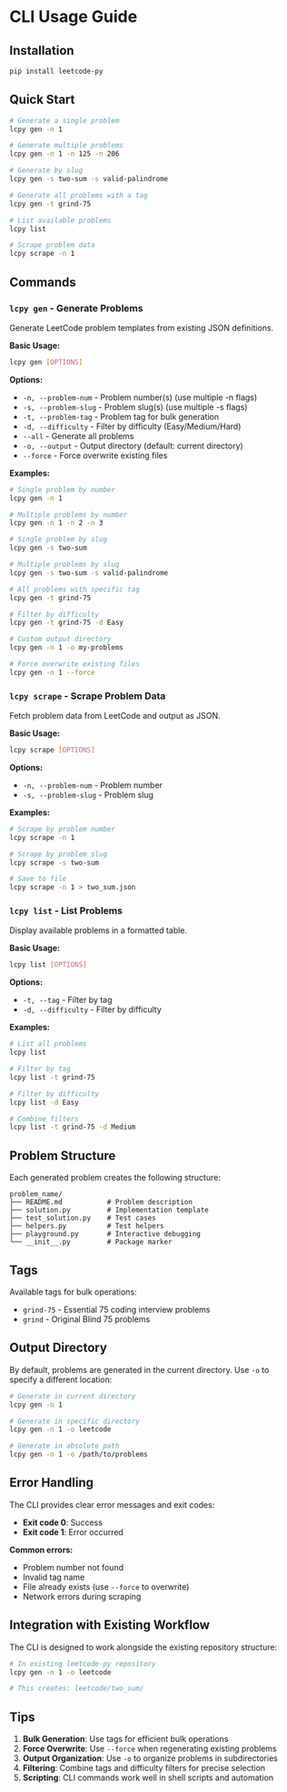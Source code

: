 # CLI Usage Guide

## Installation

```bash
pip install leetcode-py
```

## Quick Start

```bash
# Generate a single problem
lcpy gen -n 1

# Generate multiple problems
lcpy gen -n 1 -n 125 -n 206

# Generate by slug
lcpy gen -s two-sum -s valid-palindrome

# Generate all problems with a tag
lcpy gen -t grind-75

# List available problems
lcpy list

# Scrape problem data
lcpy scrape -n 1
```

## Commands

### `lcpy gen` - Generate Problems

Generate LeetCode problem templates from existing JSON definitions.

**Basic Usage:**

```bash
lcpy gen [OPTIONS]
```

**Options:**

- `-n, --problem-num` - Problem number(s) (use multiple -n flags)
- `-s, --problem-slug` - Problem slug(s) (use multiple -s flags)
- `-t, --problem-tag` - Problem tag for bulk generation
- `-d, --difficulty` - Filter by difficulty (Easy/Medium/Hard)
- `--all` - Generate all problems
- `-o, --output` - Output directory (default: current directory)
- `--force` - Force overwrite existing files

**Examples:**

```bash
# Single problem by number
lcpy gen -n 1

# Multiple problems by number
lcpy gen -n 1 -n 2 -n 3

# Single problem by slug
lcpy gen -s two-sum

# Multiple problems by slug
lcpy gen -s two-sum -s valid-palindrome

# All problems with specific tag
lcpy gen -t grind-75

# Filter by difficulty
lcpy gen -t grind-75 -d Easy

# Custom output directory
lcpy gen -n 1 -o my-problems

# Force overwrite existing files
lcpy gen -n 1 --force
```

### `lcpy scrape` - Scrape Problem Data

Fetch problem data from LeetCode and output as JSON.

**Basic Usage:**

```bash
lcpy scrape [OPTIONS]
```

**Options:**

- `-n, --problem-num` - Problem number
- `-s, --problem-slug` - Problem slug

**Examples:**

```bash
# Scrape by problem number
lcpy scrape -n 1

# Scrape by problem slug
lcpy scrape -s two-sum

# Save to file
lcpy scrape -n 1 > two_sum.json
```

### `lcpy list` - List Problems

Display available problems in a formatted table.

**Basic Usage:**

```bash
lcpy list [OPTIONS]
```

**Options:**

- `-t, --tag` - Filter by tag
- `-d, --difficulty` - Filter by difficulty

**Examples:**

```bash
# List all problems
lcpy list

# Filter by tag
lcpy list -t grind-75

# Filter by difficulty
lcpy list -d Easy

# Combine filters
lcpy list -t grind-75 -d Medium
```

## Problem Structure

Each generated problem creates the following structure:

```
problem_name/
├── README.md           # Problem description
├── solution.py         # Implementation template
├── test_solution.py    # Test cases
├── helpers.py          # Test helpers
├── playground.py       # Interactive debugging
└── __init__.py         # Package marker
```

## Tags

Available tags for bulk operations:

- `grind-75` - Essential 75 coding interview problems
- `grind` - Original Blind 75 problems

## Output Directory

By default, problems are generated in the current directory. Use `-o` to specify a different location:

```bash
# Generate in current directory
lcpy gen -n 1

# Generate in specific directory
lcpy gen -n 1 -o leetcode

# Generate in absolute path
lcpy gen -n 1 -o /path/to/problems
```

## Error Handling

The CLI provides clear error messages and exit codes:

- **Exit code 0**: Success
- **Exit code 1**: Error occurred

**Common errors:**

- Problem number not found
- Invalid tag name
- File already exists (use `--force` to overwrite)
- Network errors during scraping

## Integration with Existing Workflow

The CLI is designed to work alongside the existing repository structure:

```bash
# In existing leetcode-py repository
lcpy gen -n 1 -o leetcode

# This creates: leetcode/two_sum/
```

## Tips

1. **Bulk Generation**: Use tags for efficient bulk operations
2. **Force Overwrite**: Use `--force` when regenerating existing problems
3. **Output Organization**: Use `-o` to organize problems in subdirectories
4. **Filtering**: Combine tags and difficulty filters for precise selection
5. **Scripting**: CLI commands work well in shell scripts and automation
